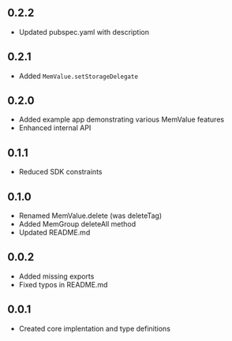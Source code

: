 ## 0.2.2
- Updated pubspec.yaml with description

## 0.2.1
- Added `MemValue.setStorageDelegate`

## 0.2.0
- Added example app demonstrating various MemValue features
- Enhanced internal API

## 0.1.1

- Reduced SDK constraints

## 0.1.0

- Renamed MemValue.delete (was deleteTag)
- Added MemGroup deleteAll method
- Updated README.md

## 0.0.2

- Added missing exports
- Fixed typos in README.md

## 0.0.1

- Created core implentation and type definitions
